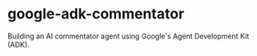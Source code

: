 # google-adk-commentator
Building an AI commentator agent using Google's Agent Development Kit (ADK).
